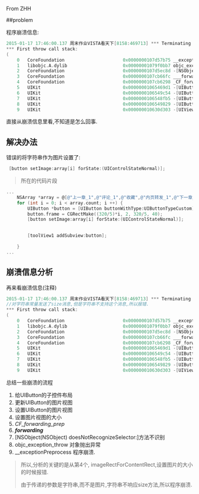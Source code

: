 From ZHH

##problem 

程序崩溃信息:

~~~objectivec
2015-01-17 17:46:00.137 周末作业VISTA看天下[8158:469713] *** Terminating app due to uncaught exception 'NSInvalidArgumentException', reason: '-[__NSCFConstantString size]: unrecognized selector sent to instance 0x105f659b0'
*** First throw call stack:
(
	0   CoreFoundation                      0x0000000107d57b75 __exceptionPreprocess + 165
	1   libobjc.A.dylib                     0x00000001079f0bb7 objc_exception_throw + 45
	2   CoreFoundation                      0x0000000107d5ec8d -[NSObject(NSObject) doesNotRecognizeSelector:] + 205
	3   CoreFoundation                      0x0000000107cb66fc ___forwarding___ + 988
	4   CoreFoundation                      0x0000000107cb6298 _CF_forwarding_prep_0 + 120
	5   UIKit                               0x00000001065469d1 -[UIButton imageRectForContentRect:] + 136
	6   UIKit                               0x0000000106549c54 -[UIButton _setupImageView] + 164
	7   UIKit                               0x0000000106548fb5 -[UIButton _updateImageView] + 85
	8   UIKit                               0x0000000106549829 -[UIButton layoutSubviews] + 77
	9   UIKit                               0x000000010630d303 -[UIView(CALayerDelegate) layoutSublayersOfLayer:] + 521
~~~

直接从崩溃信息里看,不知道是怎么回事.

## 解决办法

错误的将字符串作为图片设置了:

~~~objectivec
 [button setImage:array[i] forState:(UIControlStateNormal)];
~~~

> 所在的代码片段

~~~objectivec
...
    NSArray *array = @[@"上一章_1",@"评论_1",@"收藏",@"内页转发_1",@"下一章_1"];
    for (int i = 0; i < array.count; i ++) {
        UIButton *button = [UIButton buttonWithType:UIButtonTypeCustom];
        button.frame = CGRectMake((320/5)*i, 2, 320/5, 40);
        [button setImage:array[i] forState:(UIControlStateNormal)];

        
        [toolView1 addSubview:button];
        
    }
...
~~~

## 崩溃信息分析

再来看崩溃信息(注释)

~~~objectivec
2015-01-17 17:46:00.137 周末作业VISTA看天下[8158:469713] *** Terminating app due to uncaught exception 'NSInvalidArgumentException', reason: '-[__NSCFConstantString size]: unrecognized selector sent to instance 0x105f659b0'
//对字符串常量发送了size消息,但是字符串不支持这个消息,所以报错.
*** First throw call stack:
(
	0   CoreFoundation                      0x0000000107d57b75 __exceptionPreprocess + 165
	1   libobjc.A.dylib                     0x00000001079f0bb7 objc_exception_throw + 45
	2   CoreFoundation                      0x0000000107d5ec8d -[NSObject(NSObject) doesNotRecognizeSelector:] + 205
	3   CoreFoundation                      0x0000000107cb66fc ___forwarding___ + 988
	4   CoreFoundation                      0x0000000107cb6298 _CF_forwarding_prep_0 + 120
	5   UIKit                               0x00000001065469d1 -[UIButton imageRectForContentRect:] + 136//这里是说在对button的设置图片,图片大小
	6   UIKit                               0x0000000106549c54 -[UIButton _setupImageView] + 164//给Button设置图片
	7   UIKit                               0x0000000106548fb5 -[UIButton _updateImageView] + 85//更新Button的图片
	8   UIKit                               0x0000000106549829 -[UIButton layoutSubviews] + 77//设置Button的子控件的布局
	9   UIKit                               0x000000010630d303 -[UIView(CALayerDelegate) layoutSublayersOfLayer:] + 521
~~~

总结一些崩溃的流程

1. 给UIButton的子控件布局
2. 更新UIButton的图片视图
3. 设置UIButton的图片视图
4. 设置图片视图的大小
5. _CF_forwarding_prep_
6. ___forwarding___ 
7. [NSObject(NSObject) doesNotRecognizeSelector:]方法不识别
8. objc_exception_throw 对象抛出异常
9. __exceptionPreprocess 程序崩溃.

> 所以,分析的关键的是从第4个, imageRectForContentRect,设置图片的大小的时候报错.
> 
> 由于传递的参数是字符串,而不是图片,字符串不响应size方法,所以程序崩溃.
> 
